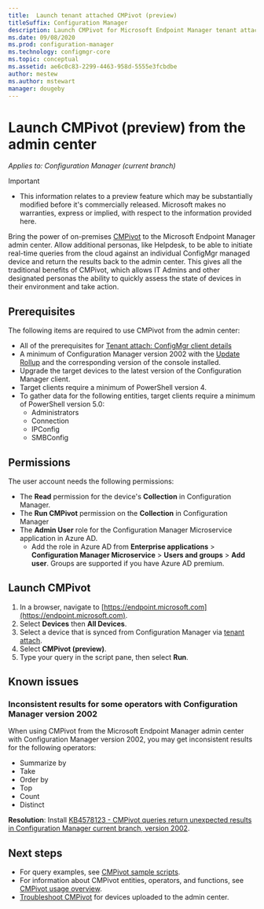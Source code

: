```yaml
---
title:  Launch tenant attached CMPivot (preview)
titleSuffix: Configuration Manager
description: Launch CMPivot for Microsoft Endpoint Manager tenant attached devices.
ms.date: 09/08/2020
ms.prod: configuration-manager
ms.technology: configmgr-core
ms.topic: conceptual
ms.assetid: ae6c0c83-2299-4463-958d-5555e3fcbdbe
author: mestew
ms.author: mstewart 
manager: dougeby
---
```


# <a name="bkmk_cmpivot"></a> Launch CMPivot (preview) from the admin center

*Applies to: Configuration Manager (current branch)* 

> [!Important]
> - This information relates to a preview feature which may be substantially modified before it's commercially released. Microsoft makes no warranties, express or implied, with respect to the information provided here.

<!--6024392-->
Bring the power of on-premises [CMPivot](../core/servers/manage/cmpivot.md) to the Microsoft Endpoint Manager admin center. Allow additional personas, like Helpdesk, to be able to initiate real-time queries from the cloud against an individual ConfigMgr managed device and return the results back to the admin center. This gives all the traditional benefits of CMPivot, which allows IT Admins and other designated personas the ability to quickly assess the state of devices in their environment and take action.

## Prerequisites

The following items are required to use CMPivot from the admin center:

- All of the prerequisites for [Tenant attach: ConfigMgr client details](client-details.md)
- A minimum of Configuration Manager version 2002 with the [Update Rollup](https://support.microsoft.com/help/4560496/) and the corresponding version of the console installed.
- Upgrade the target devices to the latest version of the Configuration Manager client.  
- Target clients require a minimum of PowerShell version 4.
- To gather data for the following entities, target clients require a minimum of PowerShell version 5.0:  
  - Administrators
  - Connection
  - IPConfig
  - SMBConfig

## Permissions

The user account needs the following permissions:

- The **Read** permission for the device's **Collection** in Configuration Manager.
- The **Run CMPivot** permission on the **Collection** in Configuration Manager
- The **Admin User** role for the Configuration Manager Microservice application in Azure AD.
  - Add the role in Azure AD from **Enterprise applications** > **Configuration Manager Microservice** > **Users and groups** > **Add user**. Groups are supported if you have Azure AD premium.


## <a name="bkmk_launch"></a> Launch CMPivot

1. In a browser, navigate to [https://endpoint.microsoft.com](https://endpoint.microsoft.com).
1. Select **Devices** then **All Devices**.
1. Select a device that is synced from Configuration Manager via [tenant attach](device-sync-actions.md).
1. Select **CMPivot (preview)**.
1. Type your query in the script pane, then select **Run**.

## Known issues

### Inconsistent results for some operators with Configuration Manager version 2002
<!--7784718, 7884272-->
When using CMPivot from the Microsoft Endpoint Manager admin center with Configuration Manager version 2002, you may get inconsistent results for the following operators:

- Summarize by
- Take
- Order by
- Top
- Count
- Distinct

**Resolution**: Install [KB4578123 - CMPivot queries return unexpected results in Configuration Manager current branch, version 2002](https://support.microsoft.com/help/4578123).

## Next steps

- For query examples, see [CMPivot sample scripts](cmpivot-samples-attached.md).
- For information about CMPivot entities, operators, and functions, see [CMPivot usage overview](cmpivot-overview-attached.md).
- [Troubleshoot CMPivot](troubleshoot-cmpivot.md) for devices uploaded to the admin center.
